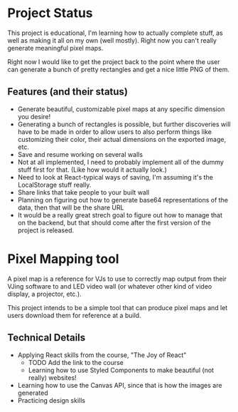 # Project Status
This project is educational, I'm learning how to actually complete stuff, as well as making it all on my own (well mostly). Right now you can't really generate meaningful pixel maps.

Right now I would like to get the project back to the point where the user can generate a bunch of pretty rectangles and get a nice little PNG of them.

## Features (and their status)
- Generate beautiful, customizable pixel maps at any specific dimension you desire!
 - Generating a bunch of rectangles is possible, but further discoveries will have to be made in order to allow users to also perform things like customizing their color, their actual dimensions on the exported image, etc.
- Save and resume working on several walls
 - Not at all implemented, I need to probably implement all of the dummy stuff first for that. (Like how would it actually look.)
 - Need to look at React-typical ways of saving, I'm assuming it's the LocalStorage stuff really.
- Share links that take people to your built wall
 - Planning on figuring out how to generate base64 representations of the data, then that will be the share URL
 - It would be a really great strech goal to figure out how to manage that on the backend, but that should come after the first version of the project is released.

# Pixel Mapping tool

A pixel map is a reference for VJs to use to correctly map output from their VJing software to and LED video wall (or whatever other kind of video display, a projector, etc.).

This project intends to be a simple tool that can produce pixel maps and let users download them for reference at a build.

## Technical Details

- Applying React skills from the course, "The Joy of React"
  - TODO Add the link to the course
  - Learning how to use Styled Components to make beautiful (not really) websites!
- Learning how to use the Canvas API, since that is how the images are generated
- Practicing design skills
